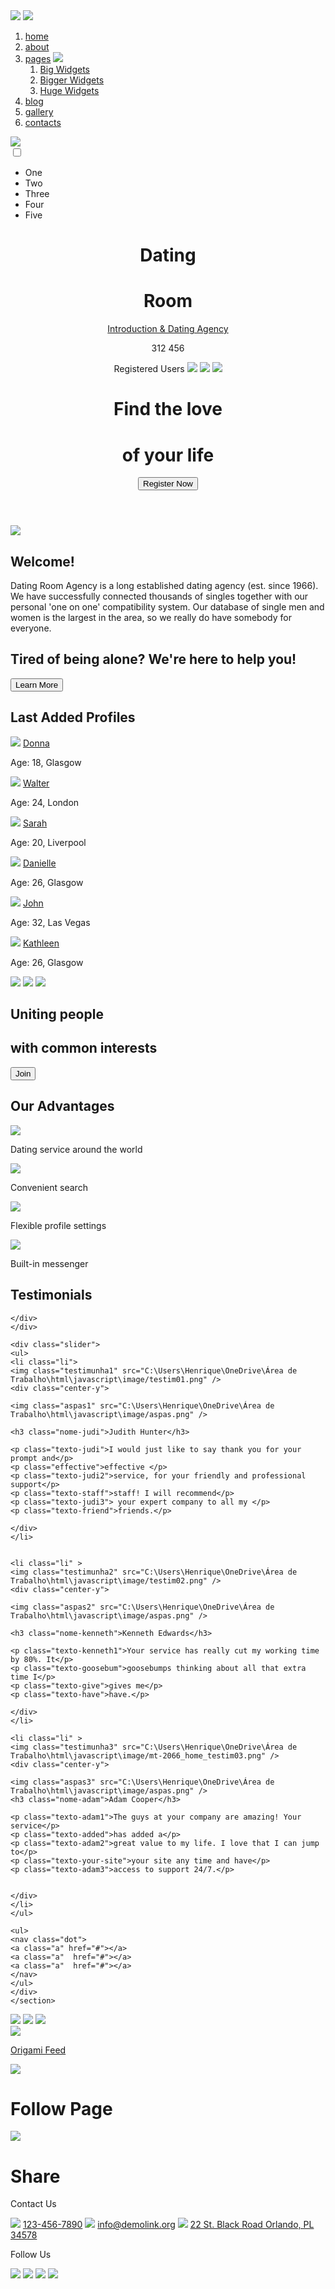 <!DOCTYPE html>
<html>

<head>
<meta charset="UTF-8">
<link rel="stylesheet" type="text/css" href="room.css">
<meta name="viewport" content="width=device-width, initial-scale=1">
<title>Dating Room</title>

<script src="https://ajax.googleapis.com/ajax/libs/jquery/1.11.2/jquery.min.js"></script>

<link rel="preconnect" href="https://fonts.googleapis.com">
<link rel="preconnect" href="https://fonts.gstatic.com" crossorigin>
<link href="https://fonts.googleapis.com/css2?family=Pacifico&display=swap" rel="stylesheet">

<link rel="preconnect" href="https://fonts.googleapis.com">
<link rel="preconnect" href="https://fonts.gstatic.com" crossorigin>
<link href="https://fonts.googleapis.com/css2?family=Ubuntu:wght@300&display=swap" rel="stylesheet">

<link rel="preconnect" href="https://fonts.googleapis.com">
<link rel="preconnect" href="https://fonts.gstatic.com" crossorigin>
<link href="https://fonts.googleapis.com/css2?family=Ubuntu:ital@1&display=swap" rel="stylesheet">

<link rel="preconnect" href="https://fonts.googleapis.com">
<link rel="preconnect" href="https://fonts.gstatic.com" crossorigin>
<link href="https://fonts.googleapis.com/css2?family=Ubuntu&display=swap" rel="stylesheet">

<link rel="preconnect" href="https://fonts.googleapis.com">
<link rel="preconnect" href="https://fonts.gstatic.com" crossorigin>
<link href="https://fonts.googleapis.com/css2?family=Ubuntu:wght@700&display=swap" rel="stylesheet">


<link rel="preconnect" href="https://fonts.googleapis.com">
<link rel="preconnect" href="https://fonts.gstatic.com" crossorigin>
<link href="https://fonts.googleapis.com/css2?family=Montserrat&display=swap" rel="stylesheet">


<link rel="preconnect" href="https://fonts.googleapis.com">
<link rel="preconnect" href="https://fonts.gstatic.com" crossorigin>
<link href="https://fonts.googleapis.com/css2?family=Noto+Sans+Tagbanwa&display=swap" rel="stylesheet">

</head>

<body>

<!-- <div class="retangulo-foto"></div> -->
<img class="imagem-cabeca" src="C:\Users\Henrique\OneDrive\Área de Trabalho\html\javascript\image/imagem-meio.png" />

<img class="imagem-cabecares" src="C:\Users\Henrique\OneDrive\Área de Trabalho\html\javascript\image/imagem-meiores.jpg" />


<nav class="menu" role='navigation'>
<ol>
<li class="menu-item"><a href="#0">home</a></li>
<li class="menu-item" id="about"><a href="#0">about</a></li>


<li class="menu-item" aria-haspopup="true">
<a href="#0" id="pages">pages</a>
<img class="seta" src="C:\Users\Henrique\OneDrive\Área de Trabalho\html\javascript\image/arron-down.png" />


<ol class="sub-menu" id="drop" aria-label="submenu">
<li class="menu-item"><a href="#0">Big Widgets</a></li>
<li class="menu-item"><a href="#0">Bigger Widgets</a></li>
<li class="menu-item"><a href="#0">Huge Widgets</a></li>
</ol>
</li>

<li class="menu-item" id="blog"><a href="#0">blog</a></li>
<li class="menu-item" id="gallery"><a href="#0">gallery</a></li>
<li class="menu-item" id="contacts"><a href="#0">contacts</a></li>
</ol>
</nav>
<img class="icon-busca" src="C:\Users\Henrique\OneDrive\Área de Trabalho\html\javascript\image/icon-busca.png" />


<div class="quadrado-hamburguer"></div>

<section class="top-nav">
<div class="logo2">
</div>
<input id="menu-toggle" type="checkbox" />
<label class='menu-button-container' for="menu-toggle">
<div class='menu-button'></div>
</label>
<ul class="menu-hamburguer">
<li class="li">One</li>
<li class="li">Two</li>
<li class="li">Three</li>
<li class="li">Four</li>
<li class="li">Five</li>
</ul>
</section>







<header>
<h1 class="titulo1">Dating</h1>
<h1 class="titulo2">Room</h1>
<a href="#" class="texto-titulo">Introduction & Dating Agency</a>


<p class="numero-registo">312 456</p>
<span class="texto-register">Registered Users</span>

<img class="android" src="C:\Users\Henrique\OneDrive\Área de Trabalho\html\javascript\image/mt-2066_home_icon01.png" />
<img class="apple" src="C:\Users\Henrique\OneDrive\Área de Trabalho\html\javascript\image/mt-2066_home_icon02.png" />

<img class="casal-beijando" src="C:\Users\Henrique\OneDrive\Área de Trabalho\html\javascript\image/imagem-cabeca2.jpg" />

<h1 class="titulo-find1">Find the love</h1>
<h1 class="titulo-find2">of your life</h1>

<button class="botao-cabeca">Register Now</button>
</header>



<section>
<img class="imagem-welcome" src="C:\Users\Henrique\OneDrive\Área de Trabalho\html\javascript\image/imagem-welcome.jpg" />

<h1 class="titulo-welcome">Welcome!</h1>

<p class="texto-welcome">Dating Room Agency is a long established dating agency (est. since 1966). We have successfully connected thousands of singles together with our personal 'one on one' compatibility system. Our database of single men and women is the largest in the area, so we really do have somebody for everyone.</p>

<h1 class="titulo-sobimagem-tired">Tired of being alone? We're here to help you!</h1>

<button class="botao-welcome">Learn More</button>
</section>


<article>
<h2 class="titulo-last">Last Added Profiles</h2>


<img class="imagem-profile1" src="C:\Users\Henrique\OneDrive\Área de Trabalho\html\javascript\image/profile1.jpg" />
<a href="#" class="nome-donna">Donna</a>
<p class="age-dona">Age: 18, Glasgow</p>

<img class="imagem-profile2" src="C:\Users\Henrique\OneDrive\Área de Trabalho\html\javascript\image/profile2.jpg" />
<a href="#" class="nome-walter">Walter</a>
<p class="age-walter">Age: 24, London</p>

<img class="imagem-profile3" src="C:\Users\Henrique\OneDrive\Área de Trabalho\html\javascript\image/profile3.jpg" />
<a href="#" class="nome-sarah">Sarah</a>
<p class="age-sarah">Age: 20, Liverpool</p>

<img class="imagem-profile4" src="C:\Users\Henrique\OneDrive\Área de Trabalho\html\javascript\image/profile4.jpg" />
<a href="#" class="nome-danielle">Danielle</a>
<p class="age-danielle">Age: 26, Glasgow</p>

<img class="imagem-profile5" src="C:\Users\Henrique\OneDrive\Área de Trabalho\html\javascript\image/profile5.jpg" />
<a href="#" class="nome-john">John</a>
<p class="age-john">Age: 32, Las Vegas</p>

<img class="imagem-profile6" src="C:\Users\Henrique\OneDrive\Área de Trabalho\html\javascript\image/profile6.jpg" />
<a href="#" class="nome-kathle">Kathleen</a>
<p class="age-kathle">Age: 26, Glasgow</p>
</article>


<article>
<img class="imagem-uniting" src="C:\Users\Henrique\OneDrive\Área de Trabalho\html\javascript\image/imagem-inting.jpg" />

<img class="imagem-unitingres" src="C:\Users\Henrique\OneDrive\Área de Trabalho\html\javascript\image/imagem-intingres.jpg" />


<img class="imagem-casal-uniting" src="C:\Users\Henrique\OneDrive\Área de Trabalho\html\javascript\image/imagem-uniting.jpg" />

<h2 class="titulo-uniting1">Uniting people</h2>
<h2 class="titulo-uniting2">with common interests</h2>

<button class="botao-uniting">Join</button>
</article>


<section>
<h2 class="titulo-advantages">Our Advantages</h2>


<img class="icon-mundo" src="C:\Users\Henrique\OneDrive\Área de Trabalho\html\javascript\image/icone-planeta.png" />
<p class="texto-mundo">Dating service around the world</p>

<img class="icon-lupa" src="C:\Users\Henrique\OneDrive\Área de Trabalho\html\javascript\image/search_icon.png" />
<p class="texto-lupa">Convenient search</p>

<img class="icon-flexible" src="C:\Users\Henrique\OneDrive\Área de Trabalho\html\javascript\image/engrenagem.png" />
<p class="texto-flexible">Flexible profile settings</p>

<img class="icon-built" src="C:\Users\Henrique\OneDrive\Área de Trabalho\html\javascript\image/balão.png" />
<p class="texto-built">Built-in messenger</p>
</section>

<article>
<h2 class="titulo-testimunha">Testimonials</h2>


<section class="intro">
    <div class="left">
    <div>
    
    </div>
    </div>
    
    <div class="slider">
    <ul>
    <li class="li">
    <img class="testimunha1" src="C:\Users\Henrique\OneDrive\Área de Trabalho\html\javascript\image/testim01.png" />
    <div class="center-y">
    
    <img class="aspas1" src="C:\Users\Henrique\OneDrive\Área de Trabalho\html\javascript\image/aspas.png" />
    
    <h3 class="nome-judi">Judith Hunter</h3>
    
    <p class="texto-judi">I would just like to say thank you for your prompt and</p>
    <p class="effective">effective </p>
    <p class="texto-judi2">service, for your friendly and professional support</p>
    <p class="texto-staff">staff! I will recommend</p>
    <p class="texto-judi3"> your expert company to all my </p>
    <p class="texto-friend">friends.</p>
    
    </div>
    </li>
    
    
    <li class="li" >
    <img class="testimunha2" src="C:\Users\Henrique\OneDrive\Área de Trabalho\html\javascript\image/testim02.png" />
    <div class="center-y">
    
    <img class="aspas2" src="C:\Users\Henrique\OneDrive\Área de Trabalho\html\javascript\image/aspas.png" />
    
    <h3 class="nome-kenneth">Kenneth Edwards</h3>
    
    <p class="texto-kenneth1">Your service has really cut my working time by 80%. It</p>
    <p class="texto-goosebum">goosebumps thinking about all that extra time I</p> 
    <p class="texto-give">gives me</p> 
    <p class="texto-have">have.</p>
    
    </div>
    </li>
    
    <li class="li" >
    <img class="testimunha3" src="C:\Users\Henrique\OneDrive\Área de Trabalho\html\javascript\image/mt-2066_home_testim03.png" />
    <div class="center-y">
    
    <img class="aspas3" src="C:\Users\Henrique\OneDrive\Área de Trabalho\html\javascript\image/aspas.png" />
    <h3 class="nome-adam">Adam Cooper</h3>
    
    <p class="texto-adam1">The guys at your company are amazing! Your service</p>
    <p class="texto-added">has added a</p>
    <p class="texto-adam2">great value to my life. I love that I can jump to</p>
    <p class="texto-your-site">your site any time and have</p>
    <p class="texto-adam3">access to support 24/7.</p>
     
    
    </div>
    </li>
    </ul>
    
    <ul>
    <nav class="dot">
    <a class="a" href="#"></a>
    <a class="a"  href="#"></a>
    <a class="a"  href="#"></a>
    </nav>
    </ul>
    </div>
    </section>


</article>


<footer>
<img class="imagem-roda" src="C:\Users\Henrique\OneDrive\Área de Trabalho\html\javascript\image/imagem-roda.jpg" />
<img class="imagem-rodares" src="C:\Users\Henrique\OneDrive\Área de Trabalho\html\javascript\image/imagem-rodares.jpg" />


<img class="imagem-origame" src="C:\Users\Henrique\OneDrive\Área de Trabalho\html\javascript\image/299383285_395252156049259_1892687687258964843_n.jpg" />

<div class="quadrado-imagem">
<img class="imagem-origame-quadrado" src="C:\Users\Henrique\OneDrive\Área de Trabalho\html\javascript\image/299195048_395252152715926_1805890670898569165_n.jpg" />
</div>

<a href="#" class="titulo-origame">Origami Feed</a>


<div class="retangulo-follow">  
<img class="imagem-face" src="C:\Users\Henrique\OneDrive\Área de Trabalho\html\javascript\image/facebook.png" />
<h1 class="titulo-follow">Follow Page</h1>
</div>

<div class="retangulo-share">  
<img class="imagem-share" src="C:\Users\Henrique\OneDrive\Área de Trabalho\html\javascript\image/share.png" />
<h1 class="titulo-share">Share</h1>
</div>

<p class="contato-roda">Contact Us</p>


<img class="icon-celular" src="C:\Users\Henrique\OneDrive\Área de Trabalho\html\javascript\image/213173_f10b_icon.png" />
<a href="#" class="numero-celular">123-456-7890</a>

<img class="icon-email" src="C:\Users\Henrique\OneDrive\Área de Trabalho\html\javascript\image/212937_f003_icon.png" />
<a href="#" class="arroba">info@demolink.org</a>

<img class="icon-pin" src="C:\Users\Henrique\OneDrive\Área de Trabalho\html\javascript\image/212995_f041_icon.png" />
<a href="#" class="local">22 St. Black Road Orlando, PL 34578</a>


<p class="segue-roda">Follow Us</p>
<img class="icon-face" src="C:\Users\Henrique\OneDrive\Área de Trabalho\html\javascript\image/213079_f09a_icon.png" />

<img class="icon-twitter" src="C:\Users\Henrique\OneDrive\Área de Trabalho\html\javascript\image/213078_f099_icon.png" />

<img class="icon-insta" src="C:\Users\Henrique\OneDrive\Área de Trabalho\html\javascript\image/5335781_camera_instagram_social media_instagram logo_icon.png" />

<img class="icon-pinte" src="C:\Users\Henrique\OneDrive\Área de Trabalho\html\javascript\image/pinterest_icon.png" />


</footer>







<script src="slides.js"></script>
</body>

</html>
